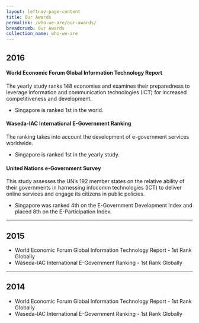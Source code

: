 ```yaml
---
layout: leftnav-page-content
title: Our Awards
permalink: /who-we-are/our-awards/
breadcrumb: Our Awards
collection_name: who-we-are
---
```


## **2016**
#### **World Economic Forum Global Information Technology Report**

The yearly study ranks 148 economies and examines their preparedness to leverage information and communication technologies (ICT) for increased competitiveness and development.

* Singapore is ranked 1st in the world.

#### **Waseda-IAC International E-Government Ranking**

The ranking takes into account the development of e-government services worldwide.

* Singapore is ranked 1st in the yearly study.

#### **United Nations e-Government Survey**

This study assesses the UN’s 192 member states on the relative ability of their governments in harnessing infocomm technologies (ICT) to deliver online services and engage its citizens in public policies.

* Singapore was ranked 4th on the E-Government Development Index and placed 8th on the E-Participation Index.

---

## **2015**

* World Economic Forum Global Information Technology Report - 1st Rank Globally
* Waseda-IAC International E-Government Ranking - 1st Rank Globally


---


## **2014**

* World Economic Forum Global Information Technology Report - 1st Rank Globally
* Waseda-IAC International E-Government Ranking - 1st Rank Globally
